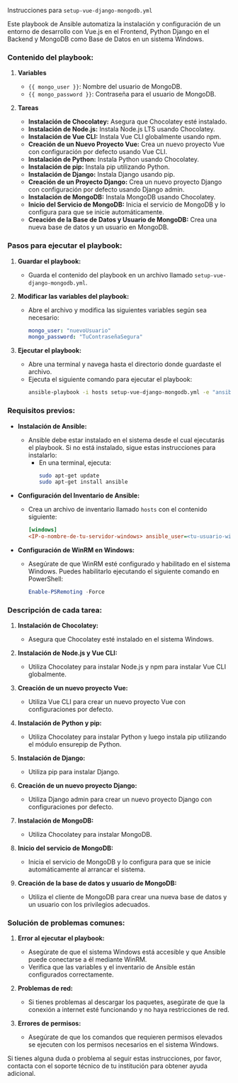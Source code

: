 Instrucciones para `setup-vue-django-mongodb.yml`

Este playbook de Ansible automatiza la instalación y configuración de un entorno de desarrollo con Vue.js en el Frontend, Python Django en el Backend y MongoDB como Base de Datos en un sistema Windows.

### Contenido del playbook:

1. **Variables**
   - `{{ mongo_user }}`: Nombre del usuario de MongoDB.
   - `{{ mongo_password }}`: Contraseña para el usuario de MongoDB.

2. **Tareas**
   - **Instalación de Chocolatey:** Asegura que Chocolatey esté instalado.
   - **Instalación de Node.js:** Instala Node.js LTS usando Chocolatey.
   - **Instalación de Vue CLI:** Instala Vue CLI globalmente usando npm.
   - **Creación de un Nuevo Proyecto Vue:** Crea un nuevo proyecto Vue con configuración por defecto usando Vue CLI.
   - **Instalación de Python:** Instala Python usando Chocolatey.
   - **Instalación de pip:** Instala pip utilizando Python.
   - **Instalación de Django:** Instala Django usando pip.
   - **Creación de un Proyecto Django:** Crea un nuevo proyecto Django con configuración por defecto usando Django admin.
   - **Instalación de MongoDB:** Instala MongoDB usando Chocolatey.
   - **Inicio del Servicio de MongoDB:** Inicia el servicio de MongoDB y lo configura para que se inicie automáticamente.
   - **Creación de la Base de Datos y Usuario de MongoDB:** Crea una nueva base de datos y un usuario en MongoDB.

### Pasos para ejecutar el playbook:

1. **Guardar el playbook:**
   - Guarda el contenido del playbook en un archivo llamado `setup-vue-django-mongodb.yml`.

2. **Modificar las variables del playbook:**
   - Abre el archivo y modifica las siguientes variables según sea necesario:
     ```yaml
     mongo_user: "nuevoUsuario"
     mongo_password: "TuContraseñaSegura"
     ```

3. **Ejecutar el playbook:**
   - Abre una terminal y navega hasta el directorio donde guardaste el archivo.
   - Ejecuta el siguiente comando para ejecutar el playbook:
     ```sh
     ansible-playbook -i hosts setup-vue-django-mongodb.yml -e "ansible_user=<your-windows-username>"
     ```

### Requisitos previos:

- **Instalación de Ansible:**
  - Ansible debe estar instalado en el sistema desde el cual ejecutarás el playbook. Si no está instalado, sigue estas instrucciones para instalarlo:
    - En una terminal, ejecuta:
      ```sh
      sudo apt-get update
      sudo apt-get install ansible
      ```

- **Configuración del Inventario de Ansible:**
  - Crea un archivo de inventario llamado `hosts` con el contenido siguiente:
    ```ini
    [windows]
    <IP-o-nombre-de-tu-servidor-windows> ansible_user=<tu-usuario-windows> ansible_password=<tu-contraseña-windows> ansible_connection=winrm ansible_winrm_server_cert_validation=ignore
    ```

- **Configuración de WinRM en Windows:**
  - Asegúrate de que WinRM esté configurado y habilitado en el sistema Windows. Puedes habilitarlo ejecutando el siguiente comando en PowerShell:
    ```powershell
    Enable-PSRemoting -Force
    ```

### Descripción de cada tarea:

1. **Instalación de Chocolatey:**
   - Asegura que Chocolatey esté instalado en el sistema Windows.

2. **Instalación de Node.js y Vue CLI:**
   - Utiliza Chocolatey para instalar Node.js y npm para instalar Vue CLI globalmente.

3. **Creación de un nuevo proyecto Vue:**
   - Utiliza Vue CLI para crear un nuevo proyecto Vue con configuraciones por defecto.

4. **Instalación de Python y pip:**
   - Utiliza Chocolatey para instalar Python y luego instala pip utilizando el módulo ensurepip de Python.

5. **Instalación de Django:**
   - Utiliza pip para instalar Django.

6. **Creación de un nuevo proyecto Django:**
   - Utiliza Django admin para crear un nuevo proyecto Django con configuraciones por defecto.

7. **Instalación de MongoDB:**
   - Utiliza Chocolatey para instalar MongoDB.

8. **Inicio del servicio de MongoDB:**
   - Inicia el servicio de MongoDB y lo configura para que se inicie automáticamente al arrancar el sistema.

9. **Creación de la base de datos y usuario de MongoDB:**
    - Utiliza el cliente de MongoDB para crear una nueva base de datos y un usuario con los privilegios adecuados.

### Solución de problemas comunes:

1. **Error al ejecutar el playbook:**
   - Asegúrate de que el sistema Windows está accesible y que Ansible puede conectarse a él mediante WinRM.
   - Verifica que las variables y el inventario de Ansible están configurados correctamente.

2. **Problemas de red:**
   - Si tienes problemas al descargar los paquetes, asegúrate de que la conexión a internet esté funcionando y no haya restricciones de red.

3. **Errores de permisos:**
   - Asegúrate de que los comandos que requieren permisos elevados se ejecuten con los permisos necesarios en el sistema Windows.

Si tienes alguna duda o problema al seguir estas instrucciones, por favor, contacta con el soporte técnico de tu institución para obtener ayuda adicional.
